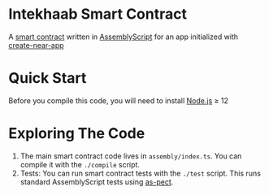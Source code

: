 Intekhaab Smart Contract
==================

A [smart contract] written in [AssemblyScript] for an app initialized with [create-near-app]


Quick Start
===========

Before you compile this code, you will need to install [Node.js] ≥ 12


Exploring The Code
==================

1. The main smart contract code lives in `assembly/index.ts`. You can compile
   it with the `./compile` script.
2. Tests: You can run smart contract tests with the `./test` script. This runs
   standard AssemblyScript tests using [as-pect].


  [smart contract]: https://docs.near.org/docs/develop/contracts/overview
  [AssemblyScript]: https://www.assemblyscript.org/
  [create-near-app]: https://github.com/near/create-near-app
  [Node.js]: https://nodejs.org/en/download/package-manager/
  [as-pect]: https://www.npmjs.com/package/@as-pect/cli
